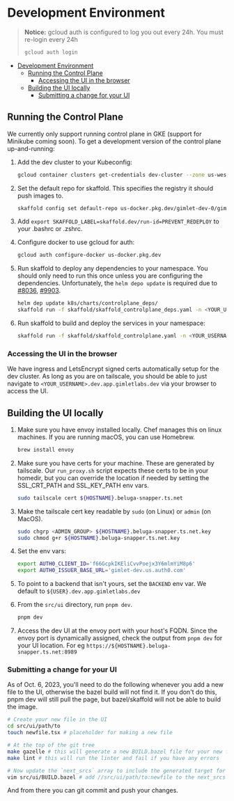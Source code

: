 # Development Environment
>
> **Notice:**
> gcloud auth is configured to log you out every 24h. You must re-login every 24h
>
> ```sh
> gcloud auth login
> ```

<!-- TOC -->

- [Development Environment](#development-environment)
  - [Running the Control Plane](#running-the-control-plane)
    - [Accessing the UI in the browser](#accessing-the-ui-in-the-browser)
  - [Building the UI locally](#building-the-ui-locally)
    - [Submitting a change for your UI](#submitting-a-change-for-your-ui)

<!-- /TOC -->
## Running the Control Plane

We currently only support running control plane in GKE (support for Minikube coming soon). To get a development version of the control plane up-and-running:

1. Add the dev cluster to your Kubeconfig:

    ```sh
    gcloud container clusters get-credentials dev-cluster --zone us-west1-a --project gimlet-dev-0
    ```

1. Set the default repo for skaffold. This specifies the registry it should push images to.

    ```sh
    skaffold config set default-repo us-docker.pkg.dev/gimlet-dev-0/gimlet-dev-docker-artifacts
    ```

1. Add `export SKAFFOLD_LABEL=skaffold.dev/run-id=PREVENT_REDEPLOY` to your .bashrc or .zshrc.

1. Configure docker to use gcloud for auth:

    ```sh
    gcloud auth configure-docker us-docker.pkg.dev
    ```

1. Run skaffold to deploy any dependencies to your namespace. You should only need to run this once unless you are configuring the dependencies. Unfortunately, the `helm depo update` is required due to [#8036](https://github.com/helm/helm/issues/8036), [#9903](https://github.com/helm/helm/issues/9903).

    ```sh
    helm dep update k8s/charts/controlplane_deps/
    skaffold run -f skaffold/skaffold_controlplane_deps.yaml -n <YOUR_USERNAME> -p dev
    ```

1. Run skaffold to build and deploy the services in your namespace:

    ```sh
    skaffold run -f skaffold/skaffold_controlplane.yaml -n <YOUR_USERNAME> -p dev
    ```

### Accessing the UI in the browser

We have ingress and LetsEncrypt signed certs automatically setup for the dev cluster. As long as you are on
tailscale, you should be able to just navigate to `<YOUR_USERNAME>.dev.app.gimletlabs.dev` via your browser
to access the UI.

## Building the UI locally

1. Make sure you have envoy installed locally. Chef manages this on linux machines. If you are running macOS, you can use Homebrew.

    ```sh
    brew install envoy
    ```

1. Make sure you have certs for your machine. These are generated by tailscale. Our `run_proxy.sh` script expects these certs to be in your homedir, but you can override the location if needed by setting the SSL_CRT_PATH and SSL_KEY_PATH env vars.

    ```sh
    sudo tailscale cert ${HOSTNAME}.beluga-snapper.ts.net
    ```

1. Make the tailscale cert key readable by `sudo` (on Linux) or `admin` (on MacOS).

    ```sh
    sudo chgrp <ADMIN_GROUP> ${HOSTNAME}.beluga-snapper.ts.net.key
    sudo chmod g+r ${HOSTNAME}.beluga-snapper.ts.net.key
    ```

1. Set the env vars:

    ```sh
    export AUTH0_CLIENT_ID='f66GcpkIKEliCvvPoejx3Y6mlmYiM8p6'
    export AUTH0_ISSUER_BASE_URL='gimlet-dev.us.auth0.com'
    ```

1. To point to a backend that isn't yours, set the `BACKEND` env var. We default to `${USER}.dev.app.gimletlabs.dev`

1. From the `src/ui` directory, run `pnpm dev`.

    ```sh
    pnpm dev
    ```

1. Access the dev UI at the envoy port with your host's FQDN. Since the envoy port is dynamically assigned, check the output from `pnpm dev` for your UI location. For eg `https://${HOSTNAME}.beluga-snapper.ts.net:8989`

### Submitting a change for your UI

As of Oct. 6, 2023, you'll need to do the following whenever you add a new file to the UI, otherwise the bazel build will not find it.
If you don't do this, pnpm dev will still pull the page, but bazel/skaffold will not be able to build the image.

```sh
# Create your new file in the UI
cd src/ui/path/to
touch newfile.tsx # placeholder for making a new file

# At the top of the git tree
make gazelle # this will generate a new BUILD.bazel file for your new file
make lint # this will run the linter and fail if you have any errors

# Now update the `next_srcs` array to include the generated target for your new file
vim src/ui/BUILD.bazel # add //src/ui/path/to:newfile to the next_srcs array
```

And from there you can git commit and push your changes.
